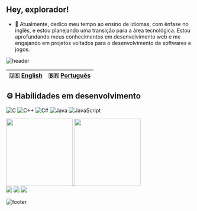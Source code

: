<h2>Hey, explorador!</h2>

- 🌱 Atualmente, dedico meu tempo ao ensino de idiomas, com ênfase no inglês, e estou planejando uma transição para a área tecnológica. Estou aprofundando meus conhecimentos em desenvolvimento web e me engajando em projetos voltados para o desenvolvimento de softwares e jogos.

![header](https://capsule-render.vercel.app/api?type=waving&height=200&color=6B1F51)

| 🇺🇸 [English](./README-en.md)| 🇧🇷 [Português](./README.md)|
|----------------------------|--------------------------|

## ⚙️ Habilidades em desenvolvimento

![C](https://img.shields.io/badge/c-%2300599C.svg?style=for-the-badge&logo=c&logoColor=white)
![C++](https://img.shields.io/badge/c++-%2300599C.svg?style=for-the-badge&logo=c%2B%2B&logoColor=white)
![C#](https://img.shields.io/badge/c%23-%23239120.svg?style=for-the-badge&logo=csharp&logoColor=white)
![Java](https://img.shields.io/badge/java-%23ED8B00.svg?style=for-the-badge&logo=openjdk&logoColor=white)
![JavaScript](https://img.shields.io/badge/javascript-%23323330.svg?style=for-the-badge&logo=javascript&logoColor=%23F7DF1E)


 <div>
<a href="https://github.com/Bielamral">
<img height="180em" src="https://github-readme-stats.vercel.app/api?username=Bielamral
&show_icons=true,prs&cache_seconds=86400&theme=jolly"></img>
<img height="180em" src="https://github-readme-stats.vercel.app/api/top-langs/?username=Bielamral
&layout=compact&theme=dark"></img>
</a>

<div> 
  <a href="https://instagram.com/gabriel_amaral.br" target="_blank"><img src="https://img.shields.io/badge/-Instagram-%23E4405F?style=for-the-badge&logo=instagram&logoColor=white" target="_blank"></a>
 <a href="https://discord.gg/joeytribbiani3302" target="_blank"><img src="https://img.shields.io/badge/Discord-7289DA?style=for-the-badge&logo=discord&logoColor=white" target="_blank"></a> 
  <a href="https://www.linkedin.com/in/https://www.linkedin.com/in/gabriel-amaral-13319823a/" target="_blank"><img src="https://img.shields.io/badge/-LinkedIn-%230077B5?style=for-the-badge&logo=linkedin&logoColor=white" target="_blank"></a> 
  
![footer](https://capsule-render.vercel.app/api?type=waving&height=140&color=6B1F51&section=footer)
